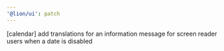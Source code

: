 ```yaml
---
'@lion/ui': patch
---
```


[calendar] add translations for an information message for screen reader users when a date is disabled
